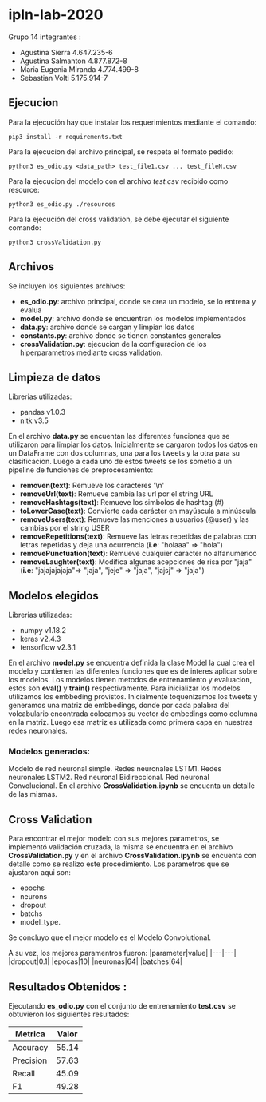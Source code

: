 # ipln-lab-2020
Grupo 14 integrantes :
- Agustina Sierra 4.647.235-6
- Agustina Salmanton 4.877.872-8
- Maria Eugenia Miranda 4.774.499-8
- Sebastian Volti 5.175.914-7

## Ejecucion 
Para la ejecución hay que instalar los requerimientos mediante el comando:

`pip3 install -r requirements.txt`

Para la ejecucion del archivo principal, se respeta el formato pedido:

`python3 es_odio.py <data_path> test_file1.csv ... test_fileN.csv`

Para la ejecucion del modelo con el archivo *test.csv* recibido como resource:

`python3 es_odio.py ./resources`

Para la ejecución del cross validation, se debe ejecutar el siguiente comando:

`python3 crossValidation.py`


## Archivos
 Se incluyen los siguientes archivos:
 - **es_odio.py**: archivo principal, donde se crea un modelo, se lo entrena y evalua
 - **model.py**: archivo donde se encuentran los modelos implementados
 - **data.py**: archivo donde se cargan y limpian los datos
 - **constants.py**: archivo donde se tienen constantes generales
 - **crossValidation.py**: ejecucion de la configuracion de los hiperparametros mediante cross validation.
 
## Limpieza de datos
Librerias utilizadas:
- pandas v1.0.3
- nltk v3.5

En el archivo **data.py** se encuentan las diferentes funciones que se utilizaron para limpiar los datos.
Inicialmente se cargaron todos los datos en un DataFrame con dos columnas, una para los tweets y la otra para su clasificacion.
Luego a cada uno de estos tweets se los sometio a un pipeline de funciones de preprocesamiento:

- **removen(text)**: Remueve los caracteres '\n'
- **removeUrl(text)**: Remueve cambia las url por el string URL
- **removeHashtags(text)**: Remueve los simbolos de hashtag (#)
- **toLowerCase(text)**: Convierte cada carácter en mayúscula a minúscula
- **removeUsers(text)**: Remueve las menciones a usuarios (@user) y las cambias por el string USER
- **removeRepetitions(text)**: Remueve las letras repetidas de palabras con letras repetidas y deja una ocurrencia (**i.e**: "holaaa" => "hola")
- **removePunctuation(text)**: Remueve cualquier caracter no alfanumerico
- **removeLaughter(text)**: Modifica algunas acepciones de risa por "jaja" (**i.e**: "jajajajajaja"=> "jaja", "jeje" => "jaja", "jajsj" => "jaja")

## Modelos elegidos
Librerias utilizadas:
- numpy v1.18.2
- keras v2.4.3
- tensorflow v2.3.1 

En el archivo **model.py** se encuentra definida la clase Model la cual crea el modelo y contienen las diferentes funciones que es de interes aplicar sobre los modelos. Los modelos tienen metodos de entrenamiento y evaluacion, estos son **eval()** y **train()** respectivamente.
Para inicializar los modelos utilizamos los embbeding provistos. Inicialmente toquenizamos los tweets y generamos una matriz de embbedings, donde por cada palabra del volcabulario encontrada colocamos su vector de embedings como columna en la matriz. Luego esa matriz es utilizada como primera capa en nuestras redes neuronales.

### Modelos generados:
Modelo de red neuronal simple.
Redes neuronales LSTM1.
Redes neuronales LSTM2.
Red neuronal Bidireccional.
Red neuronal Convolucional.
En el archivo **CrossValidation.ipynb** se encuenta un detalle de las mismas.

## Cross Validation
Para encontrar el mejor modelo con sus mejores parametros, se implementó validación cruzada, la misma se encuentra en el archivo **CrossValidation.py** y en el archivo **CrossValidation.ipynb** se encuenta con detalle como se realizo este procedimiento.
Los parametros que se ajustaron aqui son:
- epochs
- neurons
- dropout
- batchs
- model_type.

Se concluyo que el mejor modelo es el Modelo Convolutional.

A su vez, los mejores paramentros fueron:
|parameter|value|
|---|---|
|dropout|0.1|
|epocas|10|
|neuronas|64|
|batches|64|


## Resultados Obtenidos :
Ejecutando **es_odio.py** con el conjunto de entrenamiento **test.csv** se obtuvieron los siguientes resultados:

|Metrica|Valor|
|---|---|
|Accuracy|55.14|
|Precision|57.63|
|Recall|45.09|
|F1|49.28|
